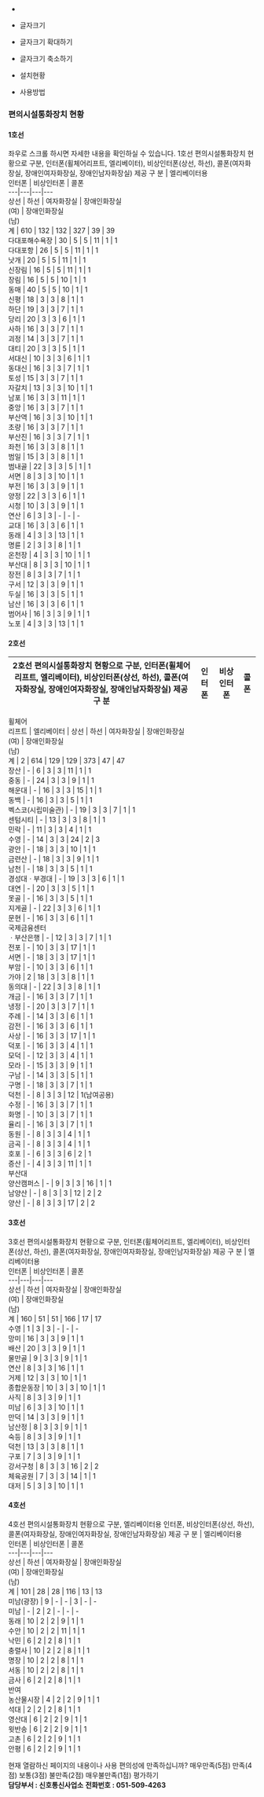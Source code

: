   * 

  * 글자크기
  * 글자크기 확대하기
  * 글자크기 축소하기


  * 설치현황
  * 사용방법


### 편의시설통화장치 현황
#### 1호선
좌우로 스크롤 하시면 자세한 내용을 확인하실 수 있습니다.
1호선 편의시설통화장치 현황으로 구분, 인터폰(휠체어리프트, 엘리베이터), 비상인터폰(상선, 하선), 콜폰(여자화장실, 장애인여자화장실, 장애인남자화장실) 제공 구 분 | 엘리베이터용  
인터폰 | 비상인터폰 | 콜폰  
---|---|---|---  
상선 | 하선 | 여자화장실 | 장애인화장실  
(여) | 장애인화장실  
(남)  
계 | 610 | 132 | 132 | 327 | 39 | 39  
다대포해수욕장 | 30 | 5 | 5 | 11 | 1 | 1  
다대포항 | 26 | 5 | 5 | 11 | 1 | 1  
낫개 | 20 | 5 | 5 | 11 | 1 | 1  
신장림 | 16 | 5 | 5 | 11 | 1 | 1  
장림 | 16 | 5 | 5 | 10 | 1 | 1  
동매 | 40 | 5 | 5 | 10 | 1 | 1  
신평 | 18 | 3 | 3 | 8 | 1 | 1  
하단 | 19 | 3 | 3 | 7 | 1 | 1  
당리 | 20 | 3 | 3 | 6 | 1 | 1  
사하 | 16 | 3 | 3 | 7 | 1 | 1  
괴정 | 14 | 3 | 3 | 7 | 1 | 1  
대티 | 20 | 3 | 3 | 5 | 1 | 1  
서대신 | 10 | 3 | 3 | 6 | 1 | 1  
동대신 | 16 | 3 | 3 | 7 | 1 | 1  
토성 | 15 | 3 | 3 | 7 | 1 | 1  
자갈치 | 13 | 3 | 3 | 10 | 1 | 1  
남포 | 16 | 3 | 3 | 11 | 1 | 1  
중앙 | 16 | 3 | 3 | 7 | 1 | 1  
부산역 | 16 | 3 | 3 | 10 | 1 | 1  
초량 | 16 | 3 | 3 | 7 | 1 | 1  
부산진 | 16 | 3 | 3 | 7 | 1 | 1  
좌천 | 16 | 3 | 3 | 8 | 1 | 1  
범일 | 15 | 3 | 3 | 8 | 1 | 1  
범내골 | 22 | 3 | 3 | 5 | 1 | 1  
서면 | 8 | 3 | 3 | 10 | 1 | 1  
부전 | 16 | 3 | 3 | 9 | 1 | 1  
양정 | 22 | 3 | 3 | 6 | 1 | 1  
시청 | 10 | 3 | 3 | 9 | 1 | 1  
연산 | 6 | 3 | 3 | - | - | -  
교대 | 16 | 3 | 3 | 6 | 1 | 1  
동래 | 4 | 3 | 3 | 13 | 1 | 1  
명륜 | 2 | 3 | 3 | 8 | 1 | 1  
온천장 | 4 | 3 | 3 | 10 | 1 | 1  
부산대 | 8 | 3 | 3 | 10 | 1 | 1  
장전 | 8 | 3 | 3 | 7 | 1 | 1  
구서 | 12 | 3 | 3 | 9 | 1 | 1  
두실 | 16 | 3 | 3 | 5 | 1 | 1  
남산 | 16 | 3 | 3 | 6 | 1 | 1  
범어사 | 16 | 3 | 3 | 9 | 1 | 1  
노포 | 4 | 3 | 3 | 13 | 1 | 1  
#### 2호선
2호선 편의시설통화장치 현황으로 구분, 인터폰(휠체어리프트, 엘리베이터), 비상인터폰(상선, 하선), 콜폰(여자화장실, 장애인여자화장실, 장애인남자화장실) 제공 구 분 | 인터폰 | 비상인터폰 | 콜폰  
---|---|---|---  
휠체어  
리프트 | 엘리베이터 | 상선 | 하선 | 여자화장실 | 장애인화장실  
(여) | 장애인화장실  
(남)  
계 | 2 | 614 | 129 | 129 | 373 | 47 | 47  
장산 | - | 6 | 3 | 3 | 11 | 1 | 1  
중동 | - | 24 | 3 | 3 | 9 | 1 | 1  
해운대 | - | 16 | 3 | 3 | 15 | 1 | 1  
동백 | - | 16 | 3 | 3 | 5 | 1 | 1  
벡스코(시립미술관) | - | 19 | 3 | 3 | 7 | 1 | 1  
센텀시티 | - | 13 | 3 | 3 | 8 | 1 | 1  
민락 | - | 11 | 3 | 3 | 4 | 1 | 1  
수영 | - | 14 | 3 | 3 | 24 | 2 | 3  
광안 | - | 18 | 3 | 3 | 10 | 1 | 1  
금련산 | - | 18 | 3 | 3 | 9 | 1 | 1  
남천 | - | 18 | 3 | 3 | 5 | 1 | 1  
경성대ㆍ부경대 | - | 19 | 3 | 3 | 6 | 1 | 1  
대연 | - | 20 | 3 | 3 | 5 | 1 | 1  
못골 | - | 16 | 3 | 3 | 5 | 1 | 1  
지게골 | - | 22 | 3 | 3 | 6 | 1 | 1  
문현 | - | 16 | 3 | 3 | 6 | 1 | 1  
국제금융센터  
ㆍ부산은행 | - | 12 | 3 | 3 | 7 | 1 | 1  
전포 | - | 10 | 3 | 3 | 17 | 1 | 1  
서면 | - | 18 | 3 | 3 | 17 | 1 | 1  
부암 | - | 10 | 3 | 3 | 6 | 1 | 1  
가야 | 2 | 18 | 3 | 3 | 8 | 1 | 1  
동의대 | - | 22 | 3 | 3 | 8 | 1 | 1  
개금 | - | 16 | 3 | 3 | 7 | 1 | 1  
냉정 | - | 20 | 3 | 3 | 7 | 1 | 1  
주례 | - | 14 | 3 | 3 | 6 | 1 | 1  
감전 | - | 16 | 3 | 3 | 6 | 1 | 1  
사상 | - | 16 | 3 | 3 | 17 | 1 | 1  
덕포 | - | 16 | 3 | 3 | 4 | 1 | 1  
모덕 | - | 12 | 3 | 3 | 4 | 1 | 1  
모라 | - | 15 | 3 | 3 | 9 | 1 | 1  
구남 | - | 14 | 3 | 3 | 5 | 1 | 1  
구명 | - | 18 | 3 | 3 | 7 | 1 | 1  
덕천 | - | 8 | 3 | 3 | 12 | 1(남여공용)  
수정 | - | 16 | 3 | 3 | 7 | 1 | 1  
화명 | - | 10 | 3 | 3 | 7 | 1 | 1  
율리 | - | 16 | 3 | 3 | 7 | 1 | 1  
동원 | - | 8 | 3 | 3 | 4 | 1 | 1  
금곡 | - | 8 | 3 | 3 | 4 | 1 | 1  
호포 | - | 6 | 3 | 3 | 6 | 2 | 1  
증산 | - | 4 | 3 | 3 | 11 | 1 | 1  
부산대  
양산캠퍼스 | - | 9 | 3 | 3 | 16 | 1 | 1  
남양산 | - | 8 | 3 | 3 | 12 | 2 | 2  
양산 | - | 8 | 3 | 3 | 17 | 2 | 2  
#### 3호선
3호선 편의시설통화장치 현황으로 구분, 인터폰(휠체어리프트, 엘리베이터), 비상인터폰(상선, 하선), 콜폰(여자화장실, 장애인여자화장실, 장애인남자화장실) 제공 구 분 | 엘리베이터용  
인터폰 | 비상인터폰 | 콜폰  
---|---|---|---  
상선 | 하선 | 여자화장실 | 장애인화장실  
(여) | 장애인화장실  
(남)  
계 | 160 | 51 | 51 | 166 | 17 | 17  
수영 | 1 | 3 | 3 | - | - | -  
망미 | 16 | 3 | 3 | 9 | 1 | 1  
배산 | 20 | 3 | 3 | 9 | 1 | 1  
물만골 | 9 | 3 | 3 | 9 | 1 | 1  
연산 | 8 | 3 | 3 | 16 | 1 | 1  
거제 | 12 | 3 | 3 | 10 | 1 | 1  
종합운동장 | 10 | 3 | 3 | 10 | 1 | 1  
사직 | 8 | 3 | 3 | 9 | 1 | 1  
미남 | 6 | 3 | 3 | 10 | 1 | 1  
만덕 | 14 | 3 | 3 | 9 | 1 | 1  
남산정 | 8 | 3 | 3 | 9 | 1 | 1  
숙등 | 8 | 3 | 3 | 9 | 1 | 1  
덕천 | 13 | 3 | 3 | 8 | 1 | 1  
구포 | 7 | 3 | 3 | 9 | 1 | 1  
강서구청 | 8 | 3 | 3 | 16 | 2 | 2  
체육공원 | 7 | 3 | 3 | 14 | 1 | 1  
대저 | 5 | 3 | 3 | 10 | 1 | 1  
#### 4호선
4호선 편의시설통화장치 현황으로 구분, 엘리베이터용 인터폰, 비상인터폰(상선, 하선), 콜폰(여자화장실, 장애인여자화장실, 장애인남자화장실) 제공 구 분 | 엘리베이터용  
인터폰 | 비상인터폰 | 콜폰  
---|---|---|---  
상선 | 하선 | 여자화장실 | 장애인화장실  
(여) | 장애인화장실  
(남)  
계 | 101 | 28 | 28 | 116 | 13 | 13  
미남(광장) | 9 | - | - | 3 | - | -  
미남 | - | 2 | 2 | - | - | -  
동래 | 10 | 2 | 2 | 9 | 1 | 1  
수안 | 10 | 2 | 2 | 11 | 1 | 1  
낙민 | 6 | 2 | 2 | 8 | 1 | 1  
충렬사 | 10 | 2 | 2 | 8 | 1 | 1  
명장 | 10 | 2 | 2 | 8 | 1 | 1  
서동 | 10 | 2 | 2 | 8 | 1 | 1  
금사 | 6 | 2 | 2 | 8 | 1 | 1  
반여  
농산물시장 | 4 | 2 | 2 | 9 | 1 | 1  
석대 | 2 | 2 | 2 | 8 | 1 | 1  
영산대 | 6 | 2 | 2 | 9 | 1 | 1  
윗반송 | 6 | 2 | 2 | 9 | 1 | 1  
고촌 | 6 | 2 | 2 | 9 | 1 | 1  
안평 | 6 | 2 | 2 | 9 | 1 | 1 

현재 열람하신 페이지의 내용이나 사용 편의성에 만족하십니까?
     매우만족(5점)      만족(4점)      보통(3점)      불만족(2점)      매우불만족(1점) 평가하기  
**담당부서 : 신호통신사업소**
**전화번호 : 051-509-4263**
